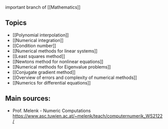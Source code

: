 important branch of [[Mathematics]]


## Topics
- [[Polynomial interpolation]]
- [[Numerical integration]]
- [[Condition number]]
- [[Numerical methods for linear systems]]
- [[Least squares method]]
- [[Newtons method for nonlinear equations]]
- [[Numerical methods for Eigenvalue problems]]
- [[Conjugate gradient method]]
- [[Overview of errors and complexity of numerical methods]]
- [[Numerics for differential equations]]


## Main sources:
- Prof. Melenk - Numeric Computations https://www.asc.tuwien.ac.at/~melenk/teach/computernumerik_WS2122/